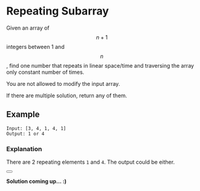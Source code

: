 # Repeating Subarray

Given an array of $$n+1$$ integers between 1 and $$n$$, find one number that repeats in linear space/time and traversing the array only constant number of times.

You are not allowed to modify the input array.

If there are multiple solution, return any of them.

## Example
```
Input: [3, 4, 1, 4, 1]
Output: 1 or 4
```

### Explanation
There are 2 repeating elements `1` and `4`. The output could be either.

<button class="section" target="solution" show="Show solution" hide="Hide solution"></button>

<!--sec data-title="Solution" data-id="solution" data-show=false ces-->

**Solution coming up... :)**

<!--endsec-->